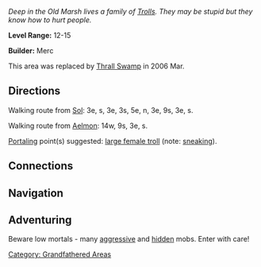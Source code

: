 *Deep in the Old Marsh lives a family of [Trolls](Trolls.md "wikilink").
They may be stupid but they know how to hurt people.*

**Level Range:** 12-15

**Builder:** Merc

This area was replaced by [Thrall
Swamp](:Category:_Thrall_Swamp.md "wikilink") in 2006 Mar.

## Directions

Walking route from [Sol](Sol.md "wikilink"): 3e, s, 3e, 3s, 5e, n, 3e,
9s, 3e, s.

Walking route from [Aelmon](Aelmon.md "wikilink"): 14w, 9s, 3e, s.

[Portaling](Portal.md "wikilink") point(s) suggested: [large female
troll](Large_Female_Troll.md "wikilink") (note:
[sneaking](Sneak_Flag.md "wikilink")).

## Connections

## Navigation

## Adventuring

Beware low mortals - many [aggressive](Aggressive_Mobs.md "wikilink")
and [hidden](Hide_Flag.md "wikilink") mobs. Enter with care!

[Category: Grandfathered
Areas](Category:_Grandfathered_Areas "wikilink")
